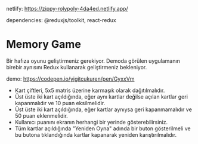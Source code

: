 netlify: https://zippy-rolypoly-4da4ed.netlify.app/

dependencies: @reduxjs/toolkit, react-redux

# Memory Game

Bir hafıza oyunu geliştirmeniz gerekiyor. Demoda görülen uygulamanın birebir aynısını Redux kullanarak geliştirmeniz bekleniyor.

demo: https://codepen.io/yigitcukuren/pen/GyxxVm

- Kart çiftleri, 5x5 matris üzerine karmaşık olarak dağıtılmalıdır.
- Üst üste iki kart açıldığında, eğer aynı kartlar değilse açılan kartlar geri kapanmalıdır ve 10 puan eksilmelidir.
- Üst üste iki kart açıldığında, eğer kartlar aynıysa geri kapanmamalıdır ve 50 puan eklenmelidir.
- Kullanıcı puanını ekranın herhangi bir yerinde gösterebilirsiniz.
- Tüm kartlar açıldığında "Yeniden Oyna" adında bir buton gösterilmeli ve bu butona tıklandığında kartlar kapanarak yeniden karıştırılmalıdır.
